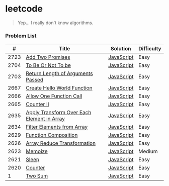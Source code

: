 # leetcode

> Yep... I really don't know algorithms.

### Problem List

| #    | Title                                                                                                                 | Solution                                                           | Difficulty |
| ---- | --------------------------------------------------------------------------------------------------------------------- | ------------------------------------------------------------------ | ---------- |
| 2723 | [Add Two Promises](https://leetcode.cn/problems/add-two-promises)                                                   | [JavaScript](./javascript/AddTwoPromises.js)                       | Easy       |
| 2704 | [To Be Or Not To be](https://leetcode.cn/problems/to-be-or-not-to-be)                                                 | [JavaScript](./javascript/ToBeOrNotToBe.js)                        | Easy       |
| 2703 | [Return Length of Arguments Passed](https://leetcode.cn/problems/return-length-of-arguments-passed)                   | [JavaScript](./javascript/ReturnLengthOfArgumentsPassed.js)        | Easy       |
| 2667 | [Create Hello World Function](https://leetcode.cn/problems/create-hello-world-function)                               | [JavaScript](./javascript/CreateHelloWorldFunction.js)             | Easy       |
| 2666 | [Allow One Function Call](https://leetcode.cn/problems/allow-one-function-call)                                       | [JavaScript](./javascript/AllowOneFunctionCall.js)                 | Easy       |
| 2665 | [Counter II](https://leetcode.cn/problems/counter-ii)                                                                 | [JavaScript](./javascript/CounterII.js)                            | Easy       |
| 2635 | [Apply Transform Over Each Element in Array](https://leetcode.cn/problems/apply-transform-over-each-element-in-array) | [JavaScript](./javascript/ApplyTransformOverEachElementInArray.js) | Easy       |
| 2634 | [Filter Elements from Array](https://leetcode.cn/problems/filter-elements-from-array)                                 | [JavaScript](./javascript/FilterElementsFromArray.js)              | Easy       |
| 2629 | [Function Composition](https://leetcode.cn/problems/function-composition)                                             | [JavaScript](./javascript/FunctionComposition.js)                  | Easy       |
| 2626 | [Array Reduce Transformation](https://leetcode.cn/problems/array-reduce-transformation)                               | [JavaScript](./javascript/ArrayReduceTransformation.js)            | Easy       |
| 2623 | [Memoize](https://leetcode.cn/problems/memoize)                                                                       | [JavaScript](./javascript/Memoize.js)                              | Medium     |
| 2621 | [Sleep](https://leetcode.cn/problems/sleep/)                                                                      | [JavaScript](./javascript/Sleep.js)                              | Easy       |
| 2620 | [Counter](https://leetcode.cn/problems/counter/)                                                                      | [JavaScript](./javascript/Counter.js)                              | Easy       |
| 1    | [Two Sum](https://leetcode.cn/problems/two-sum)                                                                       | [JavaScript](./javascript/TwoSum.js)                               | Easy       |
